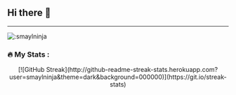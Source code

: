 ## Hi there 👋
<p align="center">
    <hr />
    <img src="https://count.getloli.com/@:smaylninja?theme=capoo-2" alt=":smaylninja" />
</p>

### :fire: My Stats :
<p align="center">  
    [![GitHub Streak](http://github-readme-streak-stats.herokuapp.com?user=smaylninja&theme=dark&background=000000)](https://git.io/streak-stats)
</p>
